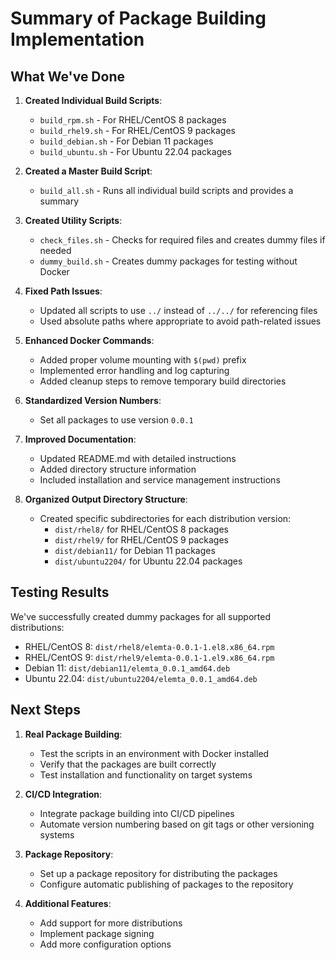 # Summary of Package Building Implementation

## What We've Done

1. **Created Individual Build Scripts**:
   - `build_rpm.sh` - For RHEL/CentOS 8 packages
   - `build_rhel9.sh` - For RHEL/CentOS 9 packages
   - `build_debian.sh` - For Debian 11 packages
   - `build_ubuntu.sh` - For Ubuntu 22.04 packages

2. **Created a Master Build Script**:
   - `build_all.sh` - Runs all individual build scripts and provides a summary

3. **Created Utility Scripts**:
   - `check_files.sh` - Checks for required files and creates dummy files if needed
   - `dummy_build.sh` - Creates dummy packages for testing without Docker

4. **Fixed Path Issues**:
   - Updated all scripts to use `../` instead of `../../` for referencing files
   - Used absolute paths where appropriate to avoid path-related issues

5. **Enhanced Docker Commands**:
   - Added proper volume mounting with `$(pwd)` prefix
   - Implemented error handling and log capturing
   - Added cleanup steps to remove temporary build directories

6. **Standardized Version Numbers**:
   - Set all packages to use version `0.0.1`

7. **Improved Documentation**:
   - Updated README.md with detailed instructions
   - Added directory structure information
   - Included installation and service management instructions

8. **Organized Output Directory Structure**:
   - Created specific subdirectories for each distribution version:
     - `dist/rhel8/` for RHEL/CentOS 8 packages
     - `dist/rhel9/` for RHEL/CentOS 9 packages
     - `dist/debian11/` for Debian 11 packages
     - `dist/ubuntu2204/` for Ubuntu 22.04 packages

## Testing Results

We've successfully created dummy packages for all supported distributions:

- RHEL/CentOS 8: `dist/rhel8/elemta-0.0.1-1.el8.x86_64.rpm`
- RHEL/CentOS 9: `dist/rhel9/elemta-0.0.1-1.el9.x86_64.rpm`
- Debian 11: `dist/debian11/elemta_0.0.1_amd64.deb`
- Ubuntu 22.04: `dist/ubuntu2204/elemta_0.0.1_amd64.deb`

## Next Steps

1. **Real Package Building**:
   - Test the scripts in an environment with Docker installed
   - Verify that the packages are built correctly
   - Test installation and functionality on target systems

2. **CI/CD Integration**:
   - Integrate package building into CI/CD pipelines
   - Automate version numbering based on git tags or other versioning systems

3. **Package Repository**:
   - Set up a package repository for distributing the packages
   - Configure automatic publishing of packages to the repository

4. **Additional Features**:
   - Add support for more distributions
   - Implement package signing
   - Add more configuration options 